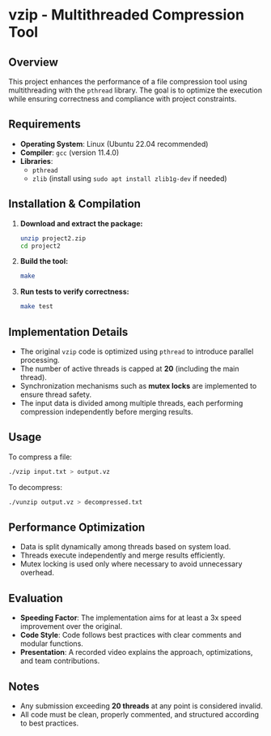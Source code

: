# vzip - Multithreaded Compression Tool

## Overview
This project enhances the performance of a file compression tool using multithreading with the `pthread` library. The goal is to optimize the execution while ensuring correctness and compliance with project constraints.

## Requirements
- **Operating System**: Linux (Ubuntu 22.04 recommended)
- **Compiler**: `gcc` (version 11.4.0)
- **Libraries**:
  - `pthread`
  - `zlib` (install using `sudo apt install zlib1g-dev` if needed)

## Installation & Compilation
1. **Download and extract the package:**
   ```sh
   unzip project2.zip
   cd project2
   ```
2. **Build the tool:**
   ```sh
   make
   ```
3. **Run tests to verify correctness:**
   ```sh
   make test
   ```

## Implementation Details
- The original `vzip` code is optimized using `pthread` to introduce parallel processing.
- The number of active threads is capped at **20** (including the main thread).
- Synchronization mechanisms such as **mutex locks** are implemented to ensure thread safety.
- The input data is divided among multiple threads, each performing compression independently before merging results.

## Usage
To compress a file:
```sh
./vzip input.txt > output.vz
```
To decompress:
```sh
./vunzip output.vz > decompressed.txt
```

## Performance Optimization
- Data is split dynamically among threads based on system load.
- Threads execute independently and merge results efficiently.
- Mutex locking is used only where necessary to avoid unnecessary overhead.

## Evaluation
- **Speeding Factor**: The implementation aims for at least a 3x speed improvement over the original.
- **Code Style**: Code follows best practices with clear comments and modular functions.
- **Presentation**: A recorded video explains the approach, optimizations, and team contributions.

## Notes
- Any submission exceeding **20 threads** at any point is considered invalid.
- All code must be clean, properly commented, and structured according to best practices.

